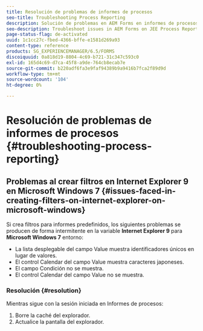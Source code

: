 ```yaml
---
title: Resolución de problemas de informes de procesos
seo-title: Troubleshooting Process Reporting
description: Solución de problemas en AEM Forms en informes de procesos JEE
seo-description: Troubleshoot issues in AEM Forms on JEE Process Reporting
page-status-flag: de-activated
uuid: 1c1cc27c-fbed-4366-bffe-e1581d269a93
content-type: reference
products: SG_EXPERIENCEMANAGER/6.5/FORMS
discoiquuid: 0a818d19-8804-4c69-b721-31c347c593c0
exl-id: 165d4c69-d7ca-45f8-a9de-764cb8ecab7e
source-git-commit: b220adf6fa3e9faf94389b9a9416b7fca2f89d9d
workflow-type: tm+mt
source-wordcount: '104'
ht-degree: 0%

---
```


# Resolución de problemas de informes de procesos {#troubleshooting-process-reporting}

## Problemas al crear filtros en Internet Explorer 9 en Microsoft Windows 7 {#issues-faced-in-creating-filters-on-internet-explorer-on-microsoft-windows}

Si crea filtros para informes predefinidos, los siguientes problemas se producen de forma intermitente en la variable **Internet Explorer 9** para **Microsoft Windows 7** entorno:

* La lista desplegable del campo Value muestra identificadores únicos en lugar de valores.
* El control Calendar del campo Value muestra caracteres japoneses.
* El campo Condición no se muestra.
* El control Calendar del campo Value no se muestra.

### Resolución {#resolution}

Mientras sigue con la sesión iniciada en Informes de procesos:

1. Borre la caché del explorador.
1. Actualice la pantalla del explorador.
